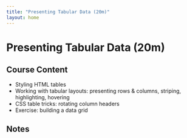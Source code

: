 ```yaml
---
title: "Presenting Tabular Data (20m)"
layout: home
---
```


# Presenting Tabular Data (20m)

## Course Content

- Styling HTML tables
- Working with tabular layouts: presenting rows & columns, striping, highlighting, hovering
- CSS table tricks: rotating column headers
- Exercise: building a data grid

## Notes
